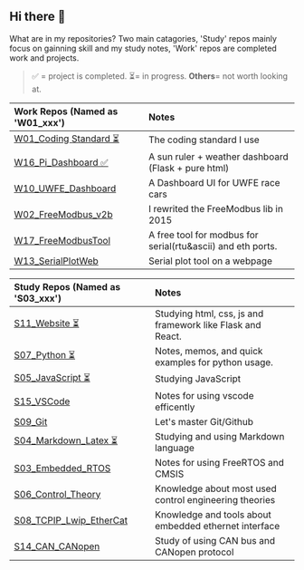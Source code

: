 ## Hi there 👋

What are in my repositories?
Two main catagories, 'Study' repos mainly focus on gainning skill and my study notes, 'Work' repos are completed work and projects.

> ✅ = project is completed. ⏳= in progress. **Others**= not worth looking at.

| Work Repos (Named as 'W01_xxx')                                                | Notes                                                       |
| :----------------------------------------------------------------------------- | :---------------------------------------------------------- |
| [W01_Coding Standard ⏳](https://github.com/ArthurQiangLi/W01_Coding_Standard) | The coding standard I use                                   |
| [W16_Pi_Dashboard ✅](https://github.com/ArthurQiangLi/W16_PiDashboard)        | A sun ruler + weather dashboard (Flask + pure html)         |
| [W10_UWFE_Dashboard]()                                                         | A Dashboard UI for UWFE race cars                           |
| [W02_FreeModbus_v2b]()                                                         | I rewrited the FreeModbus lib in 2015                       |
| [W17_FreeModbusTool](https://github.com/ArthurQiangLi/W17_FreeModbusTool)      | A free tool for modbus for serial(rtu&ascii) and eth ports. |
| [W13_SerialPlotWeb](https://github.com/ArthurQiangLi/W13_SerialPlotWeb)        | Serial plot tool on a webpage                               |

| Study Repos (Named as 'S03_xxx')                                                    | Notes                                                      |
| :---------------------------------------------------------------------------------- | :--------------------------------------------------------- |
| [S11_Website ⏳](https://github.com/ArthurQiangLi/S11_Website)                      | Studying html, css, js and framework like Flask and React. |
| [S07_Python ⏳](https://github.com/ArthurQiangLi/S07_Python)                        | Notes, memos, and quick examples for python usage.         |
| [S05_JavaScript ⏳](https://github.com/ArthurQiangLi/S05_JavaScript)                | Studying JavaScript                                        |
| [S15_VSCode](https://github.com/ArthurQiangLi/S15_VSCode)                           | Notes for using vscode efficently                          |
| [S09_Git](https://github.com/ArthurQiangLi/S09_Git)                                 | Let's master Git/Github                                    |
| [S04_Markdown_Latex ⏳](https://github.com/ArthurQiangLi/S04_Markdown_Latex.git)    | Studying and using Markdown language                       |
| [S03_Embedded_RTOS](https://github.com/ArthurQiangLi/S03_Embedded_RTOS)             | Notes for using FreeRTOS and CMSIS                         |
| [S06_Control_Theory](https://github.com/ArthurQiangLi/S06_Control_Theory.git)       | Knowledge about most used control engineering theories     |
| [S08_TCPIP_Lwip_EtherCat](https://github.com/ArthurQiangLi/S08_TCPIP_Lwip_EtherCat) | Knowledge and tools about embedded ethernet interface      |
| [S14_CAN_CANopen](https://github.com/ArthurQiangLi/S14_CAN_CANopen)                 | Study of using CAN bus and CANopen protocol                |

<!--
**ArthurQiangLi/arthurqiangli** is a ✨ _special_ ✨ repository because its `README.md` (this file) appears on your GitHub profile.

Here are some ideas to get you started:

- 🔭 I’m currently working on ...
- 🌱 I’m currently learning ...
- 👯 I’m looking to collaborate on ...
- 🤔 I’m looking for help with ...
- 💬 Ask me about ...
- 📫 How to reach me: ...
- 😄 Pronouns: ...
- ⚡ Fun fact: ...

| Icon  | Meaning / Usage |
|-------|---------------|
| ✅ | Success, confirmation, or a good choice |
| 🚀 | Excitement, speed, or improvement |
| 🔥 | Something cool, trendy, or powerful |
| ⚡ | Speed, quick action, or performance boost |
| 🛠️ | Tools, fixing, or configuration |
| 💡 | Idea, tip, or insight |
| 📌 | Important point or note |
| 🔍 | Searching, investigating, or analyzing |
| ⚠️ 🔔  | Warning, caution, or something to be careful about |
| ❌ | Error, mistake, or something not recommended |
| 📜 | Code snippet or documentation reference |
| 📝 | Writing-related, documentation, or editing |
| 🎨 | Design, UI, or styling-related topics |
| 📦 | Package, module, or software component |
| ⏳ | Waiting, processing, or time-related |

chatGPT mostly uses ✅, 🚀, and 🔥 to highlight key takeaways.  😊

"The 'Study' page mainly focuses on gaining skills and my study notes, while the 'Work' page highlights completed work and projects."

|**WORK** | Industrial Use Related, or from my work experiences|

|**STUDY** | Academic related, or when I was studying something |


-->
